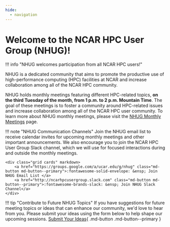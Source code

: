 ```yaml
---
hide:
  - navigation
---
```

# Welcome to the NCAR HPC User Group (NHUG)!

!!! info "NHUG welcomes participation from all NCAR HPC users!"

NHUG is a dedicated community that aims to promote the productive use of high-performance computing (HPC) facilities at NCAR and increase collaboration among all of the NCAR HPC community.

NHUG holds monthly meetings featuring different HPC-related topics, __on the third Tuesday of the month, from 1 p.m. to 2 p.m. Mountain Time__. The goal of these meetings is to foster a community around HPC-related issues and increase collaboration among all of the NCAR HPC user community. To learn more about NHUG monthly meetings, please visit the [NHUG Monthly Meetings](monthly-meetings/) page.

!!! note "NHUG Communication Channels"
    Join the NHUG email list to receive calendar invites for upcoming monthly meetings and other important announcements. We also encourage you to join the NCAR HPC User Group Slack channel, which we will use for focused interactions during and outside the monthly meetings.  

    <div class="grid cards" markdown>
        <a href="https://groups.google.com/a/ucar.edu/g/nhug" class="md-button md-button--primary">:fontawesome-solid-envelope: &ensp; Join NHUG Email List </a>
        <a href="http://ncarhpcusergroup.slack.com" class="md-button md-button--primary">:fontawesome-brands-slack: &ensp; Join NHUG Slack Channel</a>
    </div>

!!! tip "Contribute to Future NHUG Topics"
    If you have suggestions for future meeting topics or ideas that can enhance our community, we'd love to hear from you. Please submit your ideas using the form below to help shape our upcoming sessions.
        [Submit Your Ideas](https://forms.gle/Z4R6U4kV9BFt4xws7){ .md-button .md-button--primary }





 


